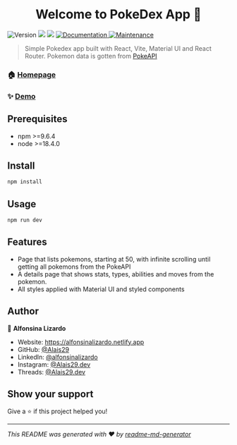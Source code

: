 <h1 align="center">Welcome to PokeDex App 👋</h1>
<p>
  <img alt="Version" src="https://img.shields.io/badge/version-1.0.0-blue.svg?cacheSeconds=2592000" />
  <img src="https://img.shields.io/badge/npm-%3E%3D9.6.4-blue.svg" />
  <img src="https://img.shields.io/badge/node-%3E%3D18.4.0-blue.svg" />
  <a href="https://github.com/Alais29/pokedex-techschool#readme" target="_blank">
    <img alt="Documentation" src="https://img.shields.io/badge/documentation-yes-brightgreen.svg" />
  </a>
  <a href="https://github.com/Alais29/pokedex-techschool/graphs/commit-activity" target="_blank">
    <img alt="Maintenance" src="https://img.shields.io/badge/Maintained%3F-yes-green.svg" />
  </a>
</p>

> Simple Pokedex app built with React, Vite, Material UI and React Router. Pokemon data is gotten from [PokeAPI](https://pokeapi.co/)

### 🏠 [Homepage](https://github.com/Alais29/pokedex-techschool#readme)
### ✨ [Demo](https://alais29dev--pokedex-techschool--pokedex-techschool-default.cdn.sierranegra.cloud/)

## Prerequisites

- npm >=9.6.4
- node >=18.4.0

## Install

```sh
npm install
```

## Usage

```sh
npm run dev
```

## Features

- Page that lists pokemons, starting at 50, with infinite scrolling until getting all pokemons from the PokeAPI
- A details page that shows stats, types, abilities and moves from the pokemon.
- All styles applied with Material UI and styled components

## Author

👤 **Alfonsina Lizardo**

- Website: https://alfonsinalizardo.netlify.app
- GitHub: [@Alais29](https://github.com/Alais29)
- LinkedIn: [@alfonsinalizardo](https://linkedin.com/in/alfonsinalizardo)
- Instagram: [@Alais29.dev](https://www.instagram.com/alais29.dev/)
- Threads: [@Alais29.dev](https://www.threads.net/@alais29.dev)

## Show your support

Give a ⭐️ if this project helped you!

---

_This README was generated with ❤️ by [readme-md-generator](https://github.com/kefranabg/readme-md-generator)_
